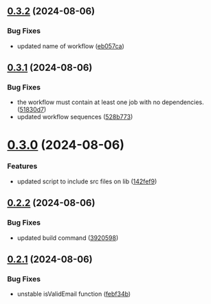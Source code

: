 ## [0.3.2](https://github.com/devlargs/largs-utils/compare/v0.3.1...v0.3.2) (2024-08-06)


### Bug Fixes

* updated name of workflow ([eb057ca](https://github.com/devlargs/largs-utils/commit/eb057ca2d66f7a8d88eaa71194788e1871ab059c))



## [0.3.1](https://github.com/devlargs/largs-utils/compare/v0.3.0...v0.3.1) (2024-08-06)


### Bug Fixes

* the workflow must contain at least one job with no dependencies. ([51830d7](https://github.com/devlargs/largs-utils/commit/51830d75170446b329afc50a51c20d21daeda05d))
* updated workflow sequences ([528b773](https://github.com/devlargs/largs-utils/commit/528b773190ff98476d2fc66d9ba48b05694f6b9d))



# [0.3.0](https://github.com/devlargs/largs-utils/compare/v0.2.2...v0.3.0) (2024-08-06)


### Features

* updated script to include src files on lib ([142fef9](https://github.com/devlargs/largs-utils/commit/142fef94557fe6cfe4f79dd642af62cb69d3e1c3))



## [0.2.2](https://github.com/devlargs/largs-utils/compare/v0.2.1...v0.2.2) (2024-08-06)


### Bug Fixes

* updated build command ([3920598](https://github.com/devlargs/largs-utils/commit/3920598586c8d9f94863d7d9f958bbc8f01806c6))



## [0.2.1](https://github.com/devlargs/largs-utils/compare/v0.2.0...v0.2.1) (2024-08-06)


### Bug Fixes

* unstable isValidEmail function ([febf34b](https://github.com/devlargs/largs-utils/commit/febf34ba1b616a4bb029afe3b43b2fa6779f75e3))



